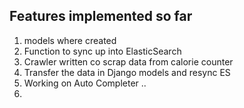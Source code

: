 ## Features implemented so far
1. models where created
2. Function to sync up into ElasticSearch 
3. Crawler written co scrap data from calorie counter
4. Transfer the data in Django models and resync ES
5. Working on Auto Completer ..
6. 